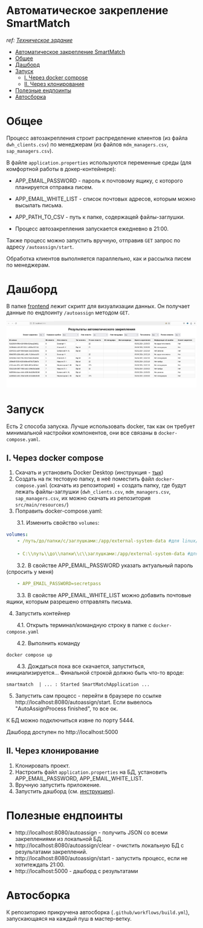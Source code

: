 # Автоматическое закрепление SmartMatch
_ref: [Техническое задание](https://docs.google.com/document/d/1Oc6vNmB1S7iFU8d62P16DfhGp1Ja9PEedhL3NxFU2p8/edit)_

<!-- TOC -->
* [Автоматическое закрепление SmartMatch](#автоматическое-закрепление-smartmatch)
* [Общее](#общее)
* [Дашборд](#дашборд)
* [Запуск](#запуск)
  * [I. Через docker compose](#i-через-docker-compose)
  * [II. Через клонирование](#ii-через-клонирование)
* [Полезные ендпоинты](#полезные-ендпоинты)
* [Автосборка](#автосборка)
<!-- TOC -->

# Общее
Процесс автозакрепления строит распределение клиентов (из файла `dwh_clients.csv`) по менеджерам (из файлов `mdm_managers.csv`, `sap_managers.csv`).

В файле `application.properties` используются переменные среды (для комфортной работы в докер-контейнере):
* APP_EMAIL_PASSWORD - пароль к почтовому ящику, с которого планируется отправка писем.
* APP_EMAIL_WHITE_LIST - список почтовых адресов, которым можно высылать письма.
* APP_PATH_TO_CSV - путь к папке, содержащей файлы-заглушки.

* Процесс автозакрепления запускается ежедневно в 21:00.

Также процесс можно запустить вручную, отправив `GET` запрос по адресу `/autoassign/start`.

Обработка клиентов выполняется параллельно, как и рассылка писем по менеджерам.

# Дашборд

В папке [frontend](frontend) лежит скрипт для визуализации данных. Он получает данные по ендпоинту `/autoassign` методом `GET`. 

![img.png](img.png)

# Запуск

Есть 2 способа запуска. Лучше использовать docker, так как он требует минимальной настройки компонентов, они все связаны в `docker-compose.yaml`.

## I. Через docker compose
 1. Скачать и установить Docker Desktop (инструкция - [тык](https://docs.docker.com/desktop/install/windows-install/))
2. Создать на пк тестовую папку, в неё поместить файл `docker-compose.yaml` (скачать из репозитория) + создать папку, где будут лежать файлы-заглушки (`dwh_clients.csv`, `mdm_managers.csv`, `sap_managers.csv`, их можно скачать из репозитория `src/main/resources/`)
3. Поправить docker-compose.yaml:

&emsp;&emsp;3.1. Изменить свойство `volumes`:
```yaml
volumes:
    - /путь/до/папки/c/заглушками:/app/external-system-data #для linux/mac
    
    - C:\\путь\\до\\папки\\с\\заглушками:/app/external-system-data #для windows
```
&emsp;&emsp;3.2. В свойстве APP_EMAIL_PASSWORD указать актуальный пароль (спросить у меня)

```yaml
    - APP_EMAIL_PASSWORD=secretpass
```

&emsp;&emsp;3.3. В свойстве APP_EMAIL_WHITE_LIST можно добавить почтовые ящики, которым разрешено отправлять письма.

4. Запустить контейнер

&emsp;&emsp;4.1. Открыть терминал/командную строку в папке с `docker-compose.yaml`

&emsp;&emsp;4.2. Выполнить команду
```shell
docker compose up
```
&emsp;&emsp;4.3. Дождаться пока все скачается, запуститься, инициализируется...
Финальной строкой должно быть что-то вроде:
```shell
smartmatch  | ... : Started SmartMatchApplication ...
```
5. Запустить сам процесс - перейти в браузере по ссылке http://localhost:8080/autoassign/start. Если вывелось "AutoAssignProcess finished", то все ок.

К БД можно подключиться извне по порту 5444.

Дашборд доступен по http://localhost:5000
## II. Через клонирование
1. Клонировать проект.
2. Настроить файл `application.properties` на БД, установить APP_EMAIL_PASSWORD, APP_EMAIL_WHITE_LIST.
3. Вручную запустить приложение.
4. Запустить дашборд (см. [инструкцию](frontend/README.md)).

# Полезные ендпоинты
- http://localhost:8080/autoassign - получить JSON со всеми закреплениями из локальной БД.
- http://localhost:8080/autoassign/clear - очистить локальную БД с результатами закреплений.
- http://localhost:8080/autoassign/start - запустить процесс, если не хотитеждать 21:00.
- http://localhost:5000 - дашборд с результатами

# Автосборка
К репозиторию прикручена автосборка (`.github/workflows/build.yml`), запускающаяся на каждый пуш в мастер-ветку.